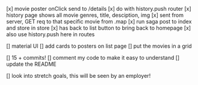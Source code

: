[x] movie poster onClick send to /details
    [x] do with history.push router
        [x] history page shows all movie genres, title, desciption, img
            [x] sent from server, GET req to that specific movie from .map
                [x] run saga post to index and store in store
        [x] has back to list button to bring back to homepage
            [x] also use history.push here in routes

[] material UI
    [] add cards to posters on list page
        [] put the movies in a grid

[] 15 + commits!
    [] comment my code to make it easy to understand
    [] update the README

[] look into stretch goals, this will be seen by an employer!